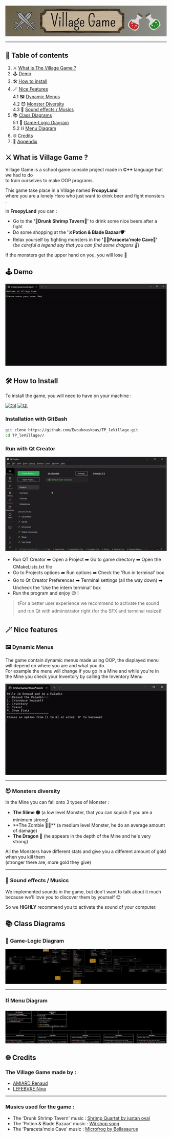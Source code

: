 <p align="center">
  <img src="readme-files/VillageGameBanner.png" width="1000" alt="banner"/>
</p>

---

## 📖 Table of contents

1. ⚔️ [What is The Village Game ?](#what-is-village)
2. 🕹️ [Demo](#demo)
3. 🛠️ [How to install](#installation)
4. 🪄 [Nice Features](#nice-features)  
   4.1 🖼️ [ Dynamic Menus](#41-dynamic-menus)  
   4.2 😈 [ Monster Diversity](42-monster-diversity)  
   4.3 🎵 [ Sound effects / Musics](#43-musics)
5. 📚 [Class Diagrams](#class-diagrams)  
    5.1 🧠 [Game-Logic Diagram](#51-logic-diagram)  
    5.2 ⛓️ [Menu Diagram](#52-menu-diagram)
6. 🌐 [Credits](#credits)
7. 📎 [Appendix](#appendix)

## <a name="what-is-village">⚔️ What is Village Game ?</a>

Village Game is a school game console project made in **C++** language that we had to do  
to train ourselves to make OOP programs.

This game take place in a Village named **FroopyLand**  
where you are a lonely Hero who just want to drink beer and fight monsters .

In **FroopyLand** you can :
- Go to the **'🍻Drunk Shrimp Tavern🍻'** to drink some nice beers after a fight
- Do some shopping at the **'⚔️Potion & Blade Bazaar🛡️'**
- Relax yourself by fighting monsters in the **'🧟‍♂️Paraceta'mole Cave🐲'**  
  (*be careful a legend say that you can find some dragons 😬*)

If the monsters get the upper hand on you, you will lose 🤕

## <a name="demo"> 🕹️ Demo </a>

![demo](readme-files/demo.gif)

## <a name="installation">  🛠️ How to Install</a>

To install the game, you will need to have on your machine :

[![Git](https://img.shields.io/badge/GIT-E44C30?style=for-the-badge&logo=git&logoColor=white)](https://git-scm.com/downloads)
[![Qt](https://img.shields.io/badge/Qt-%23217346.svg?style=for-the-badge&logo=Qt&logoColor=white)](https://www.qt.io/download-dev)

### Installation with GitBash
```bash
git clone https://github.com/Ewoukouskous/TP_leVillage.git
cd TP_leVillage//
```

### Run with Qt Creator  

![howToRun](readme-files/runQT.gif)

- Run QT Creator ➡️ Open a Project ➡️ Go to game directory ➡️ Open the CMakeLists.txt file
- Go to Projects options ➡️ Run options ➡️ Check the 'Run in terminal' box
- Go to Qt Creator Preferences ➡️ Terminal settings (all the way down) ➡️  Uncheck the 'Use the intern terminal' box
- Run the program and enjoy 😉 ! 

>❗For a better user experience we recommend to activate the sound and run Qt with administrator right (for the SFX and terminal resize)❗
## <a name="nice-features"> 🪄 Nice features </a>

### 🖼️ Dynamic Menus
The game contain dynamic menus made using OOP, the displayed menu will depend on where you are and what you do.  
For example the menu will change if you go in a Mine and while you're in the Mine you check your Inventory by calling the Inventory Menu

![menus.demo](readme-files/dynamicMenu.gif)

___

### 😈 Monsters diversity

In the Mine you can fall onto 3 types of Monster :
- **The Slime 🟢** (a low level Monster, that you can squish if you are a minimum strong)
- **The Zombie 🧟‍♂**️ (a medium level Monster, he do an average amount of damage)
- **The Dragon 🐲** (he appears in the depth of the Mine and he's very strong)

All the Monsters have different stats and give you a different amount of gold when you kill them  
(stronger there are, more gold they give)

___

### 🎵 Sound effects / Musics

We implemented sounds in the game, but don't want to talk about it much  
because we'll love you to discover them by yourself 😊  

So we **HIGHLY** recommend you to activate the sound of your computer.  


## <a name="class-diagrams"> 📚 Class Diagrams </a>

### <a name="#51-logic-diagram"> 🧠 Game-Logic Diagram </a>

[![class.logic.diagram](readme-files/diagramClass.svg)](readme-files/diagramClass.svg)

___

### <a name="#52-menu-diagram"> ⛓️ Menu Diagram </a>

[![class.logic.diagram](readme-files/diagramMenu.svg)](readme-files/diagramMenu.svg)

## <a name="credits"> 🌐 Credits <a/>

### The Village Game made by :
- [AMIARD Renaud](https://ytrack.learn.ynov.com/git/arenaud)
- [LEFEBVRE Nino](https://ytrack.learn.ynov.com/git/lenino)

---

### Musics used for the game :

- The 'Drunk Shrimp Tavern' music : [Shrimp Quartet by justan oval](https://www.youtube.com/watch?v=u4ecB57jFhI&ab_channel=justanoval)
- The 'Potion & Blade Bazaar' music : [Wii shop song](https://www.youtube.com/watch?v=yyjUmv1gJEg&ab_channel=RhythmRoot)
- The 'Paraceta'mole Cave' music : [Microfrog by Bellasaurus](https://www.youtube.com/watch?v=Xpf5P7X0sNo&ab_channel=Bellasaurus)

